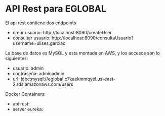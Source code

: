 # API Rest para EGLOBAL

El api rest contiene dos endpoints
- crear usuario:  http://localhost:8090/createUser
- consultar usuario: http://localhost:8090/consultaUsuario?username=ulises.garciac

La base de datos es MySQL y esta montada en AWS, y los accesos son lo siguientes:
- usuario: admin
- contraseña: adminadmin
- url: jdbc:mysql://eglobal.c7kaekmmqyel.us-east-2.rds.amazonaws.com/users

Docker Containers:
- api rest:
- server eureka: 
